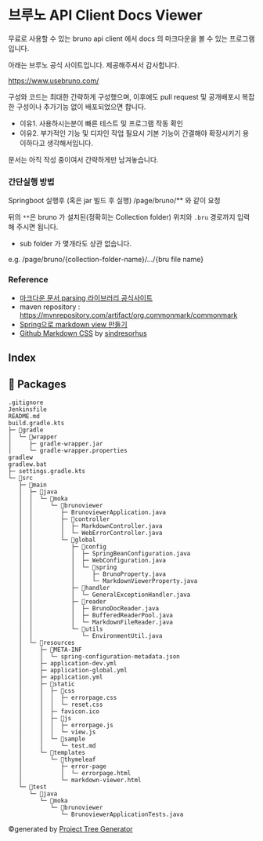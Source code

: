 # 브루노 API Client Docs Viewer

무료로 사용할 수 있는 bruno api client 에서 docs 의 마크다운을 볼 수 있는 프로그램입니다.

아래는 브루노 공식 사이트입니다. 제공해주셔서 감사합니다.

https://www.usebruno.com/

구성와 코드는 최대한 간략하게 구성했으며, 이후에도 pull request 및 공개배포시
복잡한 구성이나 추가기능 없이 배포되었으면 합니다. 
- 이유1. 사용하시는분이 빠른 테스트 및 프로그램 작동 확인 
- 이유2. 부가적인 기능 및 디자인 작업 필요시 기본 기능이 간결해야 확장시키기 용이하다고 생각해서입니다.

문서는 아직 작성 중이여서 간략하게만 남겨놓습니다.

### 간단실행 방법

Springboot 실행후 (혹은 jar 빌드 후 실행)
/page/bruno/** 와 같이 요청

뒤의 `**`은 bruno 가 설치된(정확히는 Collection folder) 위치와 `.bru` 경로까지 입력해 주시면 됩니다.

- sub folder 가 몇개라도 상관 없습니다.

e.g. /page/bruno/{collection-folder-name}/.../{bru file name}

### Reference

- [마크다운 문서 parsing 라이브러리 공식사이트](https://commonmark.org/)
- maven repository : https://mvnrepository.com/artifact/org.commonmark/commonmark
- [Spring으로 markdown view 만들기](https://devocean.sk.com/blog/techBoardDetail.do?ID=163499)
- [Github Markdown CSS](https://github.com/sindresorhus/github-markdown-css) by [sindresorhus](https://github.com/sindresorhus)

## Index

## 📂 Packages

```
.gitignore
Jenkinsfile
README.md
build.gradle.kts
├─ 📂gradle
│  └─ 📂wrapper
│     ├─ gradle-wrapper.jar
│     └─ gradle-wrapper.properties
gradlew
gradlew.bat
├─ settings.gradle.kts
└─ 📂src
   ├─ 📂main
   │  ├─ 📂java
   │  │  └─ 📂moka
   │  │     └─ 📂brunoviewer
   │  │        ├─ BrunoviewerApplication.java
   │  │        ├─ 📂controller
   │  │        │  ├─ MarkdownController.java
   │  │        │  └─ WebErrorController.java
   │  │        └─ 📂global
   │  │           ├─ 📂config
   │  │           │  ├─ SpringBeanConfiguration.java
   │  │           │  ├─ WebConfiguration.java
   │  │           │  └─ 📂spring
   │  │           │     ├─ BrunoProperty.java
   │  │           │     └─ MarkdownViewerProperty.java
   │  │           ├─ 📂handler
   │  │           │  └─ GeneralExceptionHandler.java
   │  │           ├─ 📂reader
   │  │           │  ├─ BrunoDocReader.java
   │  │           │  ├─ BufferedReaderPool.java
   │  │           │  └─ MarkdownFileReader.java
   │  │           └─ 📂utils
   │  │              └─ EnvironmentUtil.java
   │  └─ 📂resources
   │     ├─ 📂META-INF
   │     │  └─ spring-configuration-metadata.json
   │     ├─ application-dev.yml
   │     ├─ application-global.yml
   │     ├─ application.yml
   │     ├─ 📂static
   │     │  ├─ 📂css
   │     │  │  ├─ errorpage.css
   │     │  │  └─ reset.css
   │     │  ├─ favicon.ico
   │     │  ├─ 📂js
   │     │  │  ├─ errorpage.js
   │     │  │  └─ view.js
   │     │  └─ 📂sample
   │     │     └─ test.md
   │     └─ 📂templates
   │        └─ 📂thymeleaf
   │           ├─ error-page
   │           │  └─ errorpage.html
   │           └─ markdown-viewer.html
   └─ 📂test
      └─ 📂java
         └─ 📂moka
            └─ 📂brunoviewer
               └─ BrunoviewerApplicationTests.java
```
©generated by [Project Tree Generator](https://woochanleee.github.io/project-tree-generator)
